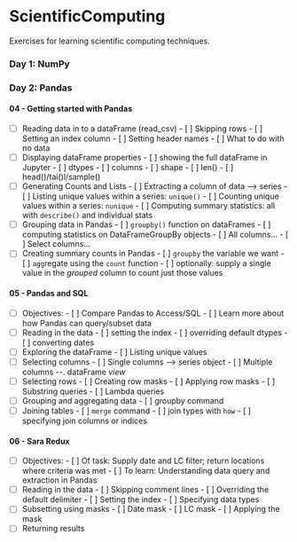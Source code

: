 # ScientificComputing
Exercises for learning scientific computing techniques.

### Day 1: NumPy

### Day 2: Pandas

#### 04 - Getting started with Pandas

- [ ] Reading data in to a dataFrame (read_csv)
      - [ ] Skipping rows
      - [ ] Setting an index column
      - [ ] Setting header names
      - [ ] What to do with no data
- [ ] Displaying dataFrame properties
      - [ ] showing the full dataFrame in Jupyter
      - [ ] dtypes
      - [ ] columns
      - [ ] shape
      - [ ] len()
      - [ ] head()/tai()l/sample() 
- [ ] Generating Counts and Lists
      - [ ] Extracting a column of data --> series
      - [ ] Listing unique values within a series: `unique()`
      - [ ] Counting unique values within a series: `nunique`
      - [ ] Computing summary statistics: all with `describe()` and individual stats
- [ ] Grouping data in Pandas
      - [ ] `groupby()` function on dataFrames
      - [ ] computing statistics on DataFrameGroupBy objects
            - [ ] All columns...
            - [ ] Select columns...
- [ ] Creating summary counts in Pandas
      - [ ] `groupby` the variable we want
      - [ ] `agg`regate using the `count` function
      - [ ] optionally: supply a single value in the *grouped* column to count just those values

#### 05 - Pandas and SQL

- [ ] Objectives: 
      - [ ] Compare Pandas to Access/SQL
      - [ ] Learn more about how Pandas can query/subset data
- [ ] Reading in the data
      - [ ] setting the index
      - [ ] overriding default dtypes
      - [ ] converting dates
- [ ] Exploring the dataFrame
      - [ ] Listing unique values
- [ ] Selecting columns
      - [ ] Single columns --> series object
      - [ ] Multiple columns --. dataFrame *view*
- [ ] Selecting rows
      - [ ] Creating row masks
      - [ ] Applying row masks
      - [ ] Substring queries
      - [ ] Lambda queries
- [ ] Grouping and aggregating data
      - [ ] groupby command
- [ ] Joining tables
      - [ ] `merge` command
      - [ ] join types with `how`
      - [ ] specifying join columns or indices

#### 06 - Sara Redux

- [ ] Objectives:
      - [ ] Of task: Supply date and LC filter; return locations where criteria was met
      - [ ] To learn: Understanding data query and extraction in Pandas
- [ ] Reading in the data
      - [ ] Skipping comment lines
      - [ ] Overriding the default delimiter
      - [ ] Setting the index
      - [ ] Specifying data types
- [ ] Subsetting using masks
      - [ ] Date mask
      - [ ] LC mask
      - [ ] Applying the mask
- [ ] Returning results

#### 